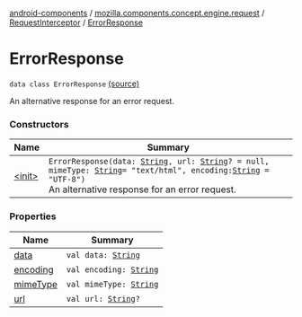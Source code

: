 [android-components](../../../index.md) / [mozilla.components.concept.engine.request](../../index.md) / [RequestInterceptor](../index.md) / [ErrorResponse](./index.md)

# ErrorResponse

`data class ErrorResponse` [(source)](https://github.com/mozilla-mobile/android-components/blob/master/components/concept/engine/src/main/java/mozilla/components/concept/engine/request/RequestInterceptor.kt#L30)

An alternative response for an error request.

### Constructors

| Name | Summary |
|---|---|
| [&lt;init&gt;](-init-.md) | `ErrorResponse(data: `[`String`](https://kotlinlang.org/api/latest/jvm/stdlib/kotlin/-string/index.html)`, url: `[`String`](https://kotlinlang.org/api/latest/jvm/stdlib/kotlin/-string/index.html)`? = null, mimeType: `[`String`](https://kotlinlang.org/api/latest/jvm/stdlib/kotlin/-string/index.html)` = "text/html", encoding: `[`String`](https://kotlinlang.org/api/latest/jvm/stdlib/kotlin/-string/index.html)` = "UTF-8")`<br>An alternative response for an error request. |

### Properties

| Name | Summary |
|---|---|
| [data](data.md) | `val data: `[`String`](https://kotlinlang.org/api/latest/jvm/stdlib/kotlin/-string/index.html) |
| [encoding](encoding.md) | `val encoding: `[`String`](https://kotlinlang.org/api/latest/jvm/stdlib/kotlin/-string/index.html) |
| [mimeType](mime-type.md) | `val mimeType: `[`String`](https://kotlinlang.org/api/latest/jvm/stdlib/kotlin/-string/index.html) |
| [url](url.md) | `val url: `[`String`](https://kotlinlang.org/api/latest/jvm/stdlib/kotlin/-string/index.html)`?` |
